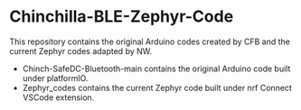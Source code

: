 # Chinchilla-BLE-Zephyr-Code
This repository contains the original Arduino codes created by CFB and the current Zephyr codes adapted by NW. 
- Chinch-SafeDC-Bluetooth-main contains the original Arduino code built under platformIO.
- Zephyr_codes contains the current Zephyr code built under nrf Connect VSCode extension. 
